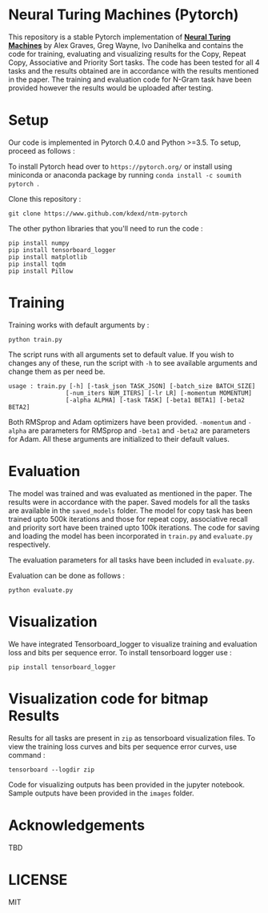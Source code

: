 Neural Turing Machines (Pytorch)
=================================
[1]: https://arxiv.org/abs/1410.5401
This repository is a stable Pytorch implementation of **[Neural Turing Machines][1]** by Alex Graves, Greg Wayne, Ivo Danihelka and contains the code for training, evaluating and visualizing results for the Copy, Repeat Copy, Associative and Priority Sort tasks. The code has been tested for all 4 tasks and the results obtained are in accordance with the results mentioned in the paper. The training and evaluation code for N-Gram task have been provided however the results would be uploaded after testing.

Setup
=================================
Our code is implemented in Pytorch 0.4.0 and Python >=3.5. To setup, proceed as follows :

To install Pytorch head over to ```https://pytorch.org/``` or install using miniconda or anaconda package by running 
```conda install -c soumith pytorch ```.

Clone this repository :

```
git clone https://www.github.com/kdexd/ntm-pytorch
```

The other python libraries that you'll need to run the code :
```
pip install numpy 
pip install tensorboard_logger
pip install matplotlib
pip install tqdm
pip install Pillow
```

Training
================================
Training works with default arguments by :
```
python train.py
```
The script runs with all arguments set to default value. If you wish to changes any of these, run the script with ```-h``` to see available arguments and change them as per need be.
```
usage : train.py [-h] [-task_json TASK_JSON] [-batch_size BATCH_SIZE]
                [-num_iters NUM_ITERS] [-lr LR] [-momentum MOMENTUM]
                [-alpha ALPHA] [-task TASK] [-beta1 BETA1] [-beta2 BETA2]
```
Both RMSprop and Adam optimizers have been provided. ```-momentum``` and ```-alpha``` are parameters for RMSprop and ```-beta1``` and ```-beta2``` are parameters for Adam. All these arguments are initialized to their default values.

Evaluation
===============================
The model was trained and was evaluated as mentioned in the paper. The results were in accordance with the paper. Saved models for all the tasks are available in the ```saved_models``` folder. The model for copy task has been trained upto 500k iterations and those for repeat copy, associative recall and priority sort have been trained upto 100k iterations. The code for saving and loading the model has been incorporated in ```train.py``` and ```evaluate.py``` respectively.

The evaluation parameters for all tasks have been included in ```evaluate.py```.

Evaluation can be done as follows :
```
python evaluate.py
```
Visualization
===============================
We have integrated Tensorboard_logger to visualize training and evaluation loss and bits per sequence error. To install tensorboard logger use :
```
pip install tensorboard_logger
```
Visualization code for bitmap
Results
===============================
Results for all tasks are present in ```zip``` as tensorboard visualization files. 
To view the training loss curves and bits per sequence error curves, use command :
```
tensorboard --logdir zip
``` 
Code for visualizing outputs has been provided in the jupyter notebook. Sample outputs have been provided in the ```images``` folder.

Acknowledgements
===============================
TBD

LICENSE
===============================
MIT
